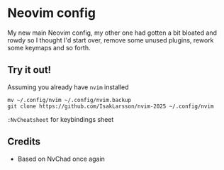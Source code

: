 # Neovim config
My new main Neovim config, my other one had gotten a bit bloated and rowdy so I thought I'd start over, remove some unused plugins, rework some keymaps and so forth.

## Try it out!

Assuming you already have `nvim` installed
```
mv ~/.config/nvim ~/.config/nvim.backup
git clone https://github.com/IsakLarsson/nvim-2025 ~/.config/nvim
```
`:NvCheatsheet` for keybindings sheet

## Credits

- Based on NvChad once again
